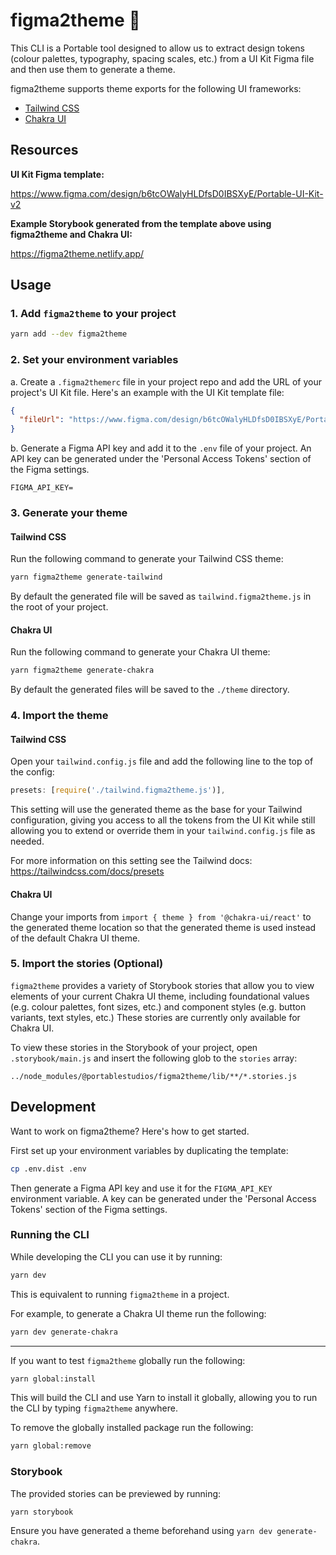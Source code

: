 # figma2theme 🎨

This CLI is a Portable tool designed to allow us to extract
design tokens (colour palettes, typography, spacing scales, etc.)
from a UI Kit Figma file and then use them to generate a theme.

figma2theme supports theme exports for the following UI frameworks:

- [Tailwind CSS](https://tailwindcss.com/)
- [Chakra UI](https://chakra-ui.com/)

## Resources

**UI Kit Figma template:**

https://www.figma.com/design/b6tcOWalyHLDfsD0IBSXyE/Portable-UI-Kit-v2

**Example Storybook generated from the template above using figma2theme and Chakra UI:**

https://figma2theme.netlify.app/

## Usage

### 1. Add `figma2theme` to your project

```bash
yarn add --dev figma2theme
```

### 2. Set your environment variables

a. Create a `.figma2themerc` file in your project repo and add the URL of your project's UI Kit file.
Here's an example with the UI Kit template file:

```json
{
  "fileUrl": "https://www.figma.com/design/b6tcOWalyHLDfsD0IBSXyE/Portable-UI-Kit-v2"
}
```

b. Generate a Figma API key and add it to the `.env` file of your project.
An API key can be generated under the 'Personal Access Tokens' section of the Figma settings.

```
FIGMA_API_KEY=
```

### 3. Generate your theme

#### Tailwind CSS

Run the following command to generate your Tailwind CSS theme:

```bash
yarn figma2theme generate-tailwind
```

By default the generated file will be saved as `tailwind.figma2theme.js` in the root of your project.

#### Chakra UI

Run the following command to generate your Chakra UI theme:

```bash
yarn figma2theme generate-chakra
```

By default the generated files will be saved to the `./theme` directory.

### 4. Import the theme

#### Tailwind CSS

Open your `tailwind.config.js` file and add the following line to the top of the config:

```js
presets: [require('./tailwind.figma2theme.js')],
```

This setting will use the generated theme as the base for your Tailwind configuration,
giving you access to all the tokens from the UI Kit while still allowing you to extend
or override them in your `tailwind.config.js` file as needed.

For more information on this setting see the Tailwind docs: https://tailwindcss.com/docs/presets

#### Chakra UI

Change your imports from `import { theme } from '@chakra-ui/react'` to the generated theme
location so that the generated theme is used instead of the default Chakra UI theme.

### 5. Import the stories (Optional)

`figma2theme` provides a variety of Storybook stories that allow you to view elements of your
current Chakra UI theme, including foundational values (e.g. colour palettes, font sizes, etc.)
and component styles (e.g. button variants, text styles, etc.)
These stories are currently only available for Chakra UI.

To view these stories in the Storybook of your project, open `.storybook/main.js` and insert
the following glob to the `stories` array:

`../node_modules/@portablestudios/figma2theme/lib/**/*.stories.js`

## Development

Want to work on figma2theme? Here's how to get started.

First set up your environment variables by duplicating the template:

```bash
cp .env.dist .env
```

Then generate a Figma API key and use it for the `FIGMA_API_KEY` environment variable.
A key can be generated under the 'Personal Access Tokens' section of the Figma settings.

### Running the CLI

While developing the CLI you can use it by running:

```bash
yarn dev
```

This is equivalent to running `figma2theme` in a project.

For example, to generate a Chakra UI theme run the following:

```bash
yarn dev generate-chakra
```

---

If you want to test `figma2theme` globally run the following:

```bash
yarn global:install
```

This will build the CLI and use Yarn to install it globally,
allowing you to run the CLI by typing `figma2theme` anywhere.

To remove the globally installed package run the following:

```bash
yarn global:remove
```

### Storybook

The provided stories can be previewed by running:

```bash
yarn storybook
```

Ensure you have generated a theme beforehand using `yarn dev generate-chakra`.
